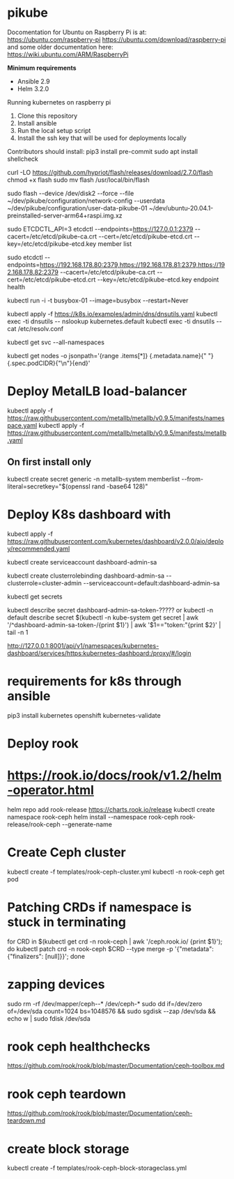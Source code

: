 # pikube

Docomentation for Ubuntu on Raspberry Pi is at:
https://ubuntu.com/raspberry-pi
https://ubuntu.com/download/raspberry-pi
and some older documentation here:
https://wiki.ubuntu.com/ARM/RaspberryPi

**Minimum requirements**
- Ansible 2.9
- Helm 3.2.0

Running kubernetes on raspberry pi

1. Clone this repository
1. Install ansible
1. Run the local setup script
1. Install the ssh key that will be used for deployments locally

Contributors should install:
pip3 install pre-commit
sudo apt install shellcheck

curl -LO https://github.com/hypriot/flash/releases/download/2.7.0/flash
chmod +x flash
sudo mv flash /usr/local/bin/flash

sudo flash --device /dev/disk2 --force --file ~/dev/pikube/configuration/network-config --userdata ~/dev/pikube/configuration/user-data-pikube-01 ~/dev/ubuntu-20.04.1-preinstalled-server-arm64+raspi.img.xz

sudo ETCDCTL_API=3 etcdctl --endpoints=https://127.0.0.1:2379 --cacert=/etc/etcd/pikube-ca.crt --cert=/etc/etcd/pikube-etcd.crt --key=/etc/etcd/pikube-etcd.key member list

sudo etcdctl --endpoints=https://192.168.178.80:2379,https://192.168.178.81:2379,https://192.168.178.82:2379 --cacert=/etc/etcd/pikube-ca.crt --cert=/etc/etcd/pikube-etcd.crt --key=/etc/etcd/pikube-etcd.key endpoint health

kubectl run -i -t busybox-01 --image=busybox --restart=Never

kubectl apply -f https://k8s.io/examples/admin/dns/dnsutils.yaml
kubectl exec -ti dnsutils -- nslookup kubernetes.default
kubectl exec -ti dnsutils -- cat /etc/resolv.conf

kubectl get svc --all-namespaces

kubectl get nodes -o jsonpath='{range .items[*]} {.metadata.name}{"  "}{.spec.podCIDR}{"\n"}{end}'

# Deploy MetalLB load-balancer
kubectl apply -f https://raw.githubusercontent.com/metallb/metallb/v0.9.5/manifests/namespace.yaml
kubectl apply -f https://raw.githubusercontent.com/metallb/metallb/v0.9.5/manifests/metallb.yaml
## On first install only
kubectl create secret generic -n metallb-system memberlist --from-literal=secretkey="$(openssl rand -base64 128)"

# Deploy K8s dashboard with
kubectl apply -f https://raw.githubusercontent.com/kubernetes/dashboard/v2.0.0/aio/deploy/recommended.yaml

kubectl create serviceaccount dashboard-admin-sa

kubectl create clusterrolebinding dashboard-admin-sa --clusterrole=cluster-admin --serviceaccount=default:dashboard-admin-sa

kubectl get secrets

kubectl describe secret dashboard-admin-sa-token-?????
or
kubectl -n default describe secret $(kubectl -n kube-system get secret | awk '/^dashboard-admin-sa-token-/{print $1}') | awk '$1=="token:"{print $2}' | tail -n 1

http://127.0.0.1:8001/api/v1/namespaces/kubernetes-dashboard/services/https:kubernetes-dashboard:/proxy/#/login
# requirements for k8s through ansible
pip3 install kubernetes openshift kubernetes-validate

# Deploy rook
# https://rook.io/docs/rook/v1.2/helm-operator.html
helm repo add rook-release https://charts.rook.io/release
kubectl create namespace rook-ceph
helm install --namespace rook-ceph rook-release/rook-ceph --generate-name

# Create Ceph cluster
kubectl create -f templates/rook-ceph-cluster.yml
kubectl -n rook-ceph get pod

# Patching CRDs if namespace is stuck in terminating
for CRD in $(kubectl get crd -n rook-ceph | awk '/ceph.rook.io/ {print $1}'); do kubectl patch crd -n rook-ceph $CRD --type merge -p '{"metadata":{"finalizers": [null]}}'; done

# zapping devices
sudo rm -rf /dev/mapper/ceph--* /dev/ceph-*
sudo dd if=/dev/zero of=/dev/sda count=1024 bs=1048576 && sudo sgdisk --zap /dev/sda && echo w | sudo fdisk /dev/sda
# rook ceph healthchecks
https://github.com/rook/rook/blob/master/Documentation/ceph-toolbox.md

# rook ceph teardown
https://github.com/rook/rook/blob/master/Documentation/ceph-teardown.md

# create block storage
kubectl create -f templates/rook-ceph-block-storageclass.yml
